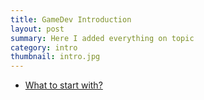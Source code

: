 ```yaml
---
title: GameDev Introduction
layout: post
summary: Here I added everything on topic
category: intro
thumbnail: intro.jpg
---
```


- [What to start with?](https://habr.com/ru/company/miip/blog/313326/)
